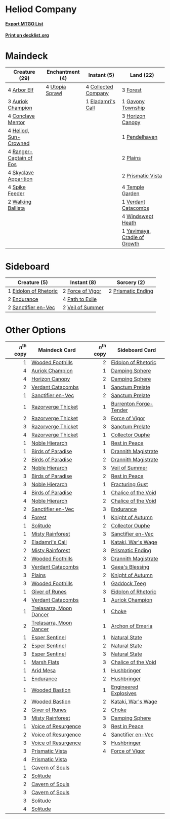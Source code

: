 # Heliod Company

#### [Export MTGO List](../collection/Heliod%20Company/Heliod%20Company.txt)
#### [Print on decklist.org](http://decklist.org/?deckmain=4%09Arbor%20Elf%0A3%09Auriok%20Champion%0A4%09Collected%20Company%0A4%09Conclave%20Mentor%0A1%09Eladamri's%20Call%0A3%09Forest%0A1%09Gavony%20Township%0A4%09Heliod,%20Sun-Crowned%0A3%09Horizon%20Canopy%0A1%09Pendelhaven%0A2%09Plains%0A2%09Prismatic%20Vista%0A4%09Ranger-Captain%20of%20Eos%0A4%09Skyclave%20Apparition%0A4%09Spike%20Feeder%0A4%09Temple%20Garden%0A4%09Utopia%20Sprawl%0A1%09Verdant%20Catacombs%0A2%09Walking%20Ballista%0A4%09Windswept%20Heath%0A1%09Yavimaya,%20Cradle%20of%20Growth&deckside=1%09Eidolon%20of%20Rhetoric%0A2%09Endurance%0A2%09Force%20of%20Vigor%0A4%09Path%20to%20Exile%0A2%09Prismatic%20Ending%0A2%09Sanctifier%20en-Vec%0A2%09Veil%20of%20Summer)
# Maindeck

|                                          Creature (29)                                           |                                     Enchantment (4)                                      |                                         Instant (5)                                          |                                               Land (22)                                               |
|--------------------------------------------------------------------------------------------------|------------------------------------------------------------------------------------------|----------------------------------------------------------------------------------------------|-------------------------------------------------------------------------------------------------------|
|4 [Arbor Elf](http://gatherer.wizards.com/Pages/Card/Details.aspx?multiverseid=442149)            |4 [Utopia Sprawl](http://gatherer.wizards.com/Pages/Card/Details.aspx?multiverseid=442181)|4 [Collected Company](http://gatherer.wizards.com/Pages/Card/Details.aspx?multiverseid=394519)|3 [Forest](http://gatherer.wizards.com/Pages/Card/Details.aspx?multiverseid=439860)                    |
|3 [Auriok Champion](http://gatherer.wizards.com/Pages/Card/Details.aspx?multiverseid=72921)       |                                                                                          |1 [Eladamri's Call](http://gatherer.wizards.com/Pages/Card/Details.aspx?multiverseid=442192)  |1 [Gavony Township](http://gatherer.wizards.com/Pages/Card/Details.aspx?multiverseid=233242)           |
|4 [Conclave Mentor](http://gatherer.wizards.com/Pages/Card/Details.aspx?multiverseid=485539)      |                                                                                          |                                                                                              |3 [Horizon Canopy](http://gatherer.wizards.com/Pages/Card/Details.aspx?multiverseid=409571)            |
|4 [Heliod, Sun-Crowned](http://gatherer.wizards.com/Pages/Card/Details.aspx?multiverseid=476269)  |                                                                                          |                                                                                              |1 [Pendelhaven](http://gatherer.wizards.com/Pages/Card/Details.aspx?multiverseid=442233)               |
|4 [Ranger-Captain of Eos](http://gatherer.wizards.com/Pages/Card/Details.aspx?multiverseid=463970)|                                                                                          |                                                                                              |2 [Plains](http://gatherer.wizards.com/Pages/Card/Details.aspx?multiverseid=439856)                    |
|4 [Skyclave Apparition](http://gatherer.wizards.com/Pages/Card/Details.aspx?multiverseid=495603)  |                                                                                          |                                                                                              |2 [Prismatic Vista](http://gatherer.wizards.com/Pages/Card/Details.aspx?multiverseid=464193)           |
|4 [Spike Feeder](http://gatherer.wizards.com/Pages/Card/Details.aspx?multiverseid=21113)          |                                                                                          |                                                                                              |4 [Temple Garden](http://gatherer.wizards.com/Pages/Card/Details.aspx?multiverseid=405112)             |
|2 [Walking Ballista](http://gatherer.wizards.com/Pages/Card/Details.aspx?multiverseid=423848)     |                                                                                          |                                                                                              |1 [Verdant Catacombs](http://gatherer.wizards.com/Pages/Card/Details.aspx?multiverseid=405113)         |
|                                                                                                  |                                                                                          |                                                                                              |4 [Windswept Heath](http://gatherer.wizards.com/Pages/Card/Details.aspx?multiverseid=405115)           |
|                                                                                                  |                                                                                          |                                                                                              |1 [Yavimaya, Cradle of Growth](http://gatherer.wizards.com/Pages/Card/Details.aspx?multiverseid=522337)|


# Sideboard

|                                          Creature (5)                                          |                                        Instant (8)                                        |                                         Sorcery (2)                                         |
|------------------------------------------------------------------------------------------------|-------------------------------------------------------------------------------------------|---------------------------------------------------------------------------------------------|
|1 [Eidolon of Rhetoric](http://gatherer.wizards.com/Pages/Card/Details.aspx?multiverseid=380409)|2 [Force of Vigor](http://gatherer.wizards.com/Pages/Card/Details.aspx?multiverseid=464113)|2 [Prismatic Ending](http://gatherer.wizards.com/Pages/Card/Details.aspx?multiverseid=522101)|
|2 [Endurance](http://gatherer.wizards.com/Pages/Card/Details.aspx?multiverseid=522233)          |4 [Path to Exile](http://gatherer.wizards.com/Pages/Card/Details.aspx?multiverseid=220511) |                                                                                             |
|2 [Sanctifier en-Vec](http://gatherer.wizards.com/Pages/Card/Details.aspx?multiverseid=522103)  |2 [Veil of Summer](http://gatherer.wizards.com/Pages/Card/Details.aspx?multiverseid=466952)|                                                                                             |


# Other Options

|*n*<sup>th</sup> copy|                                          Maindeck Card                                           |*n*<sup>th</sup> copy|                                         Sideboard Card                                          |
|--------------------:|--------------------------------------------------------------------------------------------------|--------------------:|-------------------------------------------------------------------------------------------------|
|                    1|[Wooded Foothills](http://gatherer.wizards.com/Pages/Card/Details.aspx?multiverseid=405116)       |                    2|[Eidolon of Rhetoric](http://gatherer.wizards.com/Pages/Card/Details.aspx?multiverseid=380409)   |
|                    4|[Auriok Champion](http://gatherer.wizards.com/Pages/Card/Details.aspx?multiverseid=72921)         |                    1|[Damping Sphere](http://gatherer.wizards.com/Pages/Card/Details.aspx?multiverseid=443101)        |
|                    4|[Horizon Canopy](http://gatherer.wizards.com/Pages/Card/Details.aspx?multiverseid=409571)         |                    2|[Damping Sphere](http://gatherer.wizards.com/Pages/Card/Details.aspx?multiverseid=443101)        |
|                    2|[Verdant Catacombs](http://gatherer.wizards.com/Pages/Card/Details.aspx?multiverseid=405113)      |                    1|[Sanctum Prelate](http://gatherer.wizards.com/Pages/Card/Details.aspx?multiverseid=416780)       |
|                    1|[Sanctifier en-Vec](http://gatherer.wizards.com/Pages/Card/Details.aspx?multiverseid=522103)      |                    2|[Sanctum Prelate](http://gatherer.wizards.com/Pages/Card/Details.aspx?multiverseid=416780)       |
|                    1|[Razorverge Thicket](http://gatherer.wizards.com/Pages/Card/Details.aspx?multiverseid=209407)     |                    1|[Burrenton Forge-Tender](http://gatherer.wizards.com/Pages/Card/Details.aspx?multiverseid=438580)|
|                    2|[Razorverge Thicket](http://gatherer.wizards.com/Pages/Card/Details.aspx?multiverseid=209407)     |                    3|[Force of Vigor](http://gatherer.wizards.com/Pages/Card/Details.aspx?multiverseid=464113)        |
|                    3|[Razorverge Thicket](http://gatherer.wizards.com/Pages/Card/Details.aspx?multiverseid=209407)     |                    3|[Sanctum Prelate](http://gatherer.wizards.com/Pages/Card/Details.aspx?multiverseid=416780)       |
|                    4|[Razorverge Thicket](http://gatherer.wizards.com/Pages/Card/Details.aspx?multiverseid=209407)     |                    1|[Collector Ouphe](http://gatherer.wizards.com/Pages/Card/Details.aspx?multiverseid=464107)       |
|                    1|[Noble Hierarch](http://gatherer.wizards.com/Pages/Card/Details.aspx?multiverseid=179434)         |                    1|[Rest in Peace](http://gatherer.wizards.com/Pages/Card/Details.aspx?multiverseid=442021)         |
|                    1|[Birds of Paradise](http://gatherer.wizards.com/Pages/Card/Details.aspx?multiverseid=129906)      |                    1|[Drannith Magistrate](http://gatherer.wizards.com/Pages/Card/Details.aspx?multiverseid=479531)   |
|                    2|[Birds of Paradise](http://gatherer.wizards.com/Pages/Card/Details.aspx?multiverseid=129906)      |                    2|[Drannith Magistrate](http://gatherer.wizards.com/Pages/Card/Details.aspx?multiverseid=479531)   |
|                    2|[Noble Hierarch](http://gatherer.wizards.com/Pages/Card/Details.aspx?multiverseid=179434)         |                    3|[Veil of Summer](http://gatherer.wizards.com/Pages/Card/Details.aspx?multiverseid=466952)        |
|                    3|[Birds of Paradise](http://gatherer.wizards.com/Pages/Card/Details.aspx?multiverseid=129906)      |                    2|[Rest in Peace](http://gatherer.wizards.com/Pages/Card/Details.aspx?multiverseid=442021)         |
|                    3|[Noble Hierarch](http://gatherer.wizards.com/Pages/Card/Details.aspx?multiverseid=179434)         |                    1|[Fracturing Gust](http://gatherer.wizards.com/Pages/Card/Details.aspx?multiverseid=146759)       |
|                    4|[Birds of Paradise](http://gatherer.wizards.com/Pages/Card/Details.aspx?multiverseid=129906)      |                    1|[Chalice of the Void](http://gatherer.wizards.com/Pages/Card/Details.aspx?multiverseid=442211)   |
|                    4|[Noble Hierarch](http://gatherer.wizards.com/Pages/Card/Details.aspx?multiverseid=179434)         |                    2|[Chalice of the Void](http://gatherer.wizards.com/Pages/Card/Details.aspx?multiverseid=442211)   |
|                    2|[Sanctifier en-Vec](http://gatherer.wizards.com/Pages/Card/Details.aspx?multiverseid=522103)      |                    3|[Endurance](http://gatherer.wizards.com/Pages/Card/Details.aspx?multiverseid=522233)             |
|                    4|[Forest](http://gatherer.wizards.com/Pages/Card/Details.aspx?multiverseid=439860)                 |                    1|[Knight of Autumn](http://gatherer.wizards.com/Pages/Card/Details.aspx?multiverseid=452933)      |
|                    1|[Solitude](http://gatherer.wizards.com/Pages/Card/Details.aspx?multiverseid=522108)               |                    2|[Collector Ouphe](http://gatherer.wizards.com/Pages/Card/Details.aspx?multiverseid=464107)       |
|                    1|[Misty Rainforest](http://gatherer.wizards.com/Pages/Card/Details.aspx?multiverseid=405102)       |                    3|[Sanctifier en-Vec](http://gatherer.wizards.com/Pages/Card/Details.aspx?multiverseid=522103)     |
|                    2|[Eladamri's Call](http://gatherer.wizards.com/Pages/Card/Details.aspx?multiverseid=442192)        |                    1|[Kataki, War's Wage](http://gatherer.wizards.com/Pages/Card/Details.aspx?multiverseid=382190)    |
|                    2|[Misty Rainforest](http://gatherer.wizards.com/Pages/Card/Details.aspx?multiverseid=405102)       |                    3|[Prismatic Ending](http://gatherer.wizards.com/Pages/Card/Details.aspx?multiverseid=522101)      |
|                    2|[Wooded Foothills](http://gatherer.wizards.com/Pages/Card/Details.aspx?multiverseid=405116)       |                    3|[Drannith Magistrate](http://gatherer.wizards.com/Pages/Card/Details.aspx?multiverseid=479531)   |
|                    3|[Verdant Catacombs](http://gatherer.wizards.com/Pages/Card/Details.aspx?multiverseid=405113)      |                    1|[Gaea's Blessing](http://gatherer.wizards.com/Pages/Card/Details.aspx?multiverseid=417433)       |
|                    3|[Plains](http://gatherer.wizards.com/Pages/Card/Details.aspx?multiverseid=439856)                 |                    2|[Knight of Autumn](http://gatherer.wizards.com/Pages/Card/Details.aspx?multiverseid=452933)      |
|                    3|[Wooded Foothills](http://gatherer.wizards.com/Pages/Card/Details.aspx?multiverseid=405116)       |                    1|[Gaddock Teeg](http://gatherer.wizards.com/Pages/Card/Details.aspx?multiverseid=140188)          |
|                    1|[Giver of Runes](http://gatherer.wizards.com/Pages/Card/Details.aspx?multiverseid=463962)         |                    3|[Eidolon of Rhetoric](http://gatherer.wizards.com/Pages/Card/Details.aspx?multiverseid=380409)   |
|                    4|[Verdant Catacombs](http://gatherer.wizards.com/Pages/Card/Details.aspx?multiverseid=405113)      |                    1|[Auriok Champion](http://gatherer.wizards.com/Pages/Card/Details.aspx?multiverseid=72921)        |
|                    1|[Trelasarra, Moon Dancer](http://gatherer.wizards.com/Pages/Card/Details.aspx?multiverseid=527523)|                    1|[Choke](http://gatherer.wizards.com/Pages/Card/Details.aspx?multiverseid=45431)                  |
|                    2|[Trelasarra, Moon Dancer](http://gatherer.wizards.com/Pages/Card/Details.aspx?multiverseid=527523)|                    1|[Archon of Emeria](http://gatherer.wizards.com/Pages/Card/Details.aspx?multiverseid=495594)      |
|                    1|[Esper Sentinel](http://gatherer.wizards.com/Pages/Card/Details.aspx?multiverseid=522088)         |                    1|[Natural State](http://gatherer.wizards.com/Pages/Card/Details.aspx?multiverseid=407646)         |
|                    2|[Esper Sentinel](http://gatherer.wizards.com/Pages/Card/Details.aspx?multiverseid=522088)         |                    2|[Natural State](http://gatherer.wizards.com/Pages/Card/Details.aspx?multiverseid=407646)         |
|                    3|[Esper Sentinel](http://gatherer.wizards.com/Pages/Card/Details.aspx?multiverseid=522088)         |                    3|[Natural State](http://gatherer.wizards.com/Pages/Card/Details.aspx?multiverseid=407646)         |
|                    1|[Marsh Flats](http://gatherer.wizards.com/Pages/Card/Details.aspx?multiverseid=405101)            |                    3|[Chalice of the Void](http://gatherer.wizards.com/Pages/Card/Details.aspx?multiverseid=442211)   |
|                    1|[Arid Mesa](http://gatherer.wizards.com/Pages/Card/Details.aspx?multiverseid=405092)              |                    1|[Hushbringer](http://gatherer.wizards.com/Pages/Card/Details.aspx?multiverseid=472980)           |
|                    1|[Endurance](http://gatherer.wizards.com/Pages/Card/Details.aspx?multiverseid=522233)              |                    2|[Hushbringer](http://gatherer.wizards.com/Pages/Card/Details.aspx?multiverseid=472980)           |
|                    1|[Wooded Bastion](http://gatherer.wizards.com/Pages/Card/Details.aspx?multiverseid=409561)         |                    1|[Engineered Explosives](http://gatherer.wizards.com/Pages/Card/Details.aspx?multiverseid=50139)  |
|                    2|[Wooded Bastion](http://gatherer.wizards.com/Pages/Card/Details.aspx?multiverseid=409561)         |                    2|[Kataki, War's Wage](http://gatherer.wizards.com/Pages/Card/Details.aspx?multiverseid=382190)    |
|                    2|[Giver of Runes](http://gatherer.wizards.com/Pages/Card/Details.aspx?multiverseid=463962)         |                    2|[Choke](http://gatherer.wizards.com/Pages/Card/Details.aspx?multiverseid=45431)                  |
|                    3|[Misty Rainforest](http://gatherer.wizards.com/Pages/Card/Details.aspx?multiverseid=405102)       |                    3|[Damping Sphere](http://gatherer.wizards.com/Pages/Card/Details.aspx?multiverseid=443101)        |
|                    1|[Voice of Resurgence](http://gatherer.wizards.com/Pages/Card/Details.aspx?multiverseid=368951)    |                    3|[Rest in Peace](http://gatherer.wizards.com/Pages/Card/Details.aspx?multiverseid=442021)         |
|                    2|[Voice of Resurgence](http://gatherer.wizards.com/Pages/Card/Details.aspx?multiverseid=368951)    |                    4|[Sanctifier en-Vec](http://gatherer.wizards.com/Pages/Card/Details.aspx?multiverseid=522103)     |
|                    3|[Voice of Resurgence](http://gatherer.wizards.com/Pages/Card/Details.aspx?multiverseid=368951)    |                    3|[Hushbringer](http://gatherer.wizards.com/Pages/Card/Details.aspx?multiverseid=472980)           |
|                    3|[Prismatic Vista](http://gatherer.wizards.com/Pages/Card/Details.aspx?multiverseid=464193)        |                    4|[Force of Vigor](http://gatherer.wizards.com/Pages/Card/Details.aspx?multiverseid=464113)        |
|                    4|[Prismatic Vista](http://gatherer.wizards.com/Pages/Card/Details.aspx?multiverseid=464193)        |                     |                                                                                                 |
|                    1|[Cavern of Souls](http://gatherer.wizards.com/Pages/Card/Details.aspx?multiverseid=278058)        |                     |                                                                                                 |
|                    2|[Solitude](http://gatherer.wizards.com/Pages/Card/Details.aspx?multiverseid=522108)               |                     |                                                                                                 |
|                    2|[Cavern of Souls](http://gatherer.wizards.com/Pages/Card/Details.aspx?multiverseid=278058)        |                     |                                                                                                 |
|                    3|[Cavern of Souls](http://gatherer.wizards.com/Pages/Card/Details.aspx?multiverseid=278058)        |                     |                                                                                                 |
|                    3|[Solitude](http://gatherer.wizards.com/Pages/Card/Details.aspx?multiverseid=522108)               |                     |                                                                                                 |
|                    4|[Solitude](http://gatherer.wizards.com/Pages/Card/Details.aspx?multiverseid=522108)               |                     |                                                                                                 |

